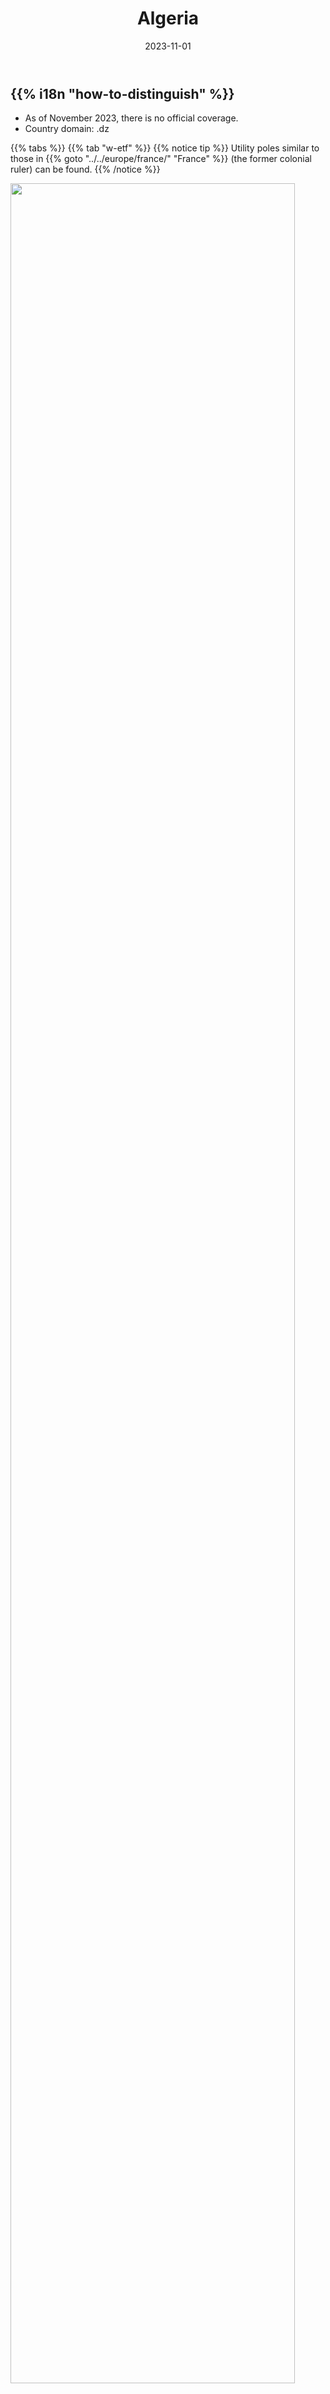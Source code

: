 ﻿---
title: "Algeria"
date: 2023-11-01
lastmod: 2023-11-01
weight: 2000
draft: false
keywords: [""]
sections: [""]
bg: "bg/city.jpg"
flag: "DZ.svg"
no_detaile_info: true
jetro_detail: false
flag_height: "450px"
is_unofficial: true
---

<div class="main-desciption country-description">
    <h2 class="section-title">{{% i18n "how-to-distinguish" %}}</h2>
    <ul class="rule-list">
        <li>As of November 2023, there is no official coverage.</li>
        <li>Country domain: .dz</li>
    </ul>
    
</div>

{{% tabs %}}
{{% tab "w-etf" %}}
{{% notice tip %}}
Utility poles similar to those in {{% goto "../../europe/france/" "France" %}} (the former colonial ruler) can be found.
{{% /notice %}}

<div class="googlemap-if no-margin">
<img src="/rule/africa/algeria/lota_ouzemour.jpg" width="95%">
</div>

{{% notice tip %}}
As in {{% goto "../../europe/france/" "France" %}}, small yellow plates may show road numbers. Dashed lines can also appear on signs or along the road shoulder, which is similar to France.
{{% /notice %}}

<div class="googlemap-if no-margin">
<img src="/rule/africa/algeria/haouayet.jpg" width="95%">
</div>

{{% notice tip %}}
The Atlas Mountains lie in the north and the Hoggar (Ahaggar) Mountains in the south, creating many rocky landscapes. The photo is likely the Hoggar range. The Mediterranean coast receives more rainfall and appears greener.
{{% /notice %}}

<div class="googlemap-if no-margin">
<img src="/rule/africa/algeria/algeria_hoggar_assekrem_volcano_0.jpg" width="95%">
</div>

{{% /tab %}}
{{% /tabs %}}


